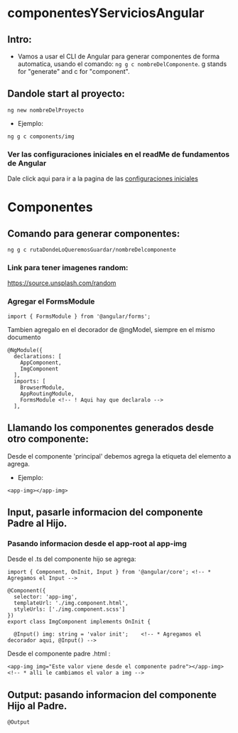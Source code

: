 # componentesYServiciosAngular
## Intro: 

 - Vamos a usar el CLI de Angular para generar componentes de forma automatica, usando el comando: 
    `ng g c nombreDelComponente`. g stands for "generate" and c for "component".

## Dandole start al proyecto: 

  `ng new nombreDelProyecto` 

- Ejemplo: 

```
ng g c components/img
```

### Ver las configuraciones iniciales en el readMe de fundamentos de Angular 

  Dale click aqui para ir a la pagina de las [configuraciones iniciales](https://github.com/angelDariaux/fundamentosAngular/blob/master/README.md)

# Componentes 
## Comando para generar componentes: 

`ng g c rutaDondeLoQueremosGuardar/nombreDelcomponente` 

### Link para tener imagenes random: 
  https://source.unsplash.com/random


### Agregar el FormsModule 

`import { FormsModule } from '@angular/forms';` 
<!-- ! Super importante agregar ese modulo de formularios para evitar errores en el archivo **app.modules.ts** -->


Tambien agregalo en el decorador de @ngModel, siempre en el mismo documento

```
@NgModule({
  declarations: [
    AppComponent,
    ImgComponent
  ],
  imports: [
    BrowserModule,
    AppRoutingModule,
    FormsModule <!-- ! Aqui hay que declaralo -->
  ],
```

## Llamando los componentes generados desde otro componente: 

Desde el componente 'principal' debemos agrega la etiqueta del elemento a agrega. 

- Ejemplo: 

`<app-img></app-img>`

## Input, pasarle informacion del componente Padre al Hijo.

### Pasando informacion desde el app-root al app-img

Desde el .ts del componente hijo se agrega:

```
import { Component, OnInit, Input } from '@angular/core'; <!-- * Agregamos el Input -->

@Component({
  selector: 'app-img',
  templateUrl: './img.component.html',
  styleUrls: ['./img.component.scss']
})
export class ImgComponent implements OnInit {

  @Input() img: string = 'valor init';    <!-- * Agregamos el decorador aqui, @Input() -->

```

Desde el componente padre .html :

```
<app-img img="Este valor viene desde el componente padre"></app-img> <!-- * alli le cambiamos el valor a img -->
```

## Output: pasando informacion del componente Hijo al Padre.

`@Output`
